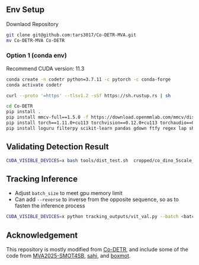 ## Env Setup

Downlaod Repository
```bash
git clone git@github.com:tars3017/Co-DETR-MVA.git
mv Co-DETR-MVA Co-DETR
```

### Option 1 (conda env)
Recommend CUDA version: 11.3

```bash
conda create -n codetr python=3.7.11 -c pytorch -c conda-forge
conda activate codetr
```

```bash
curl --proto '=https' --tlsv1.2 -sSf https://sh.rustup.rs | sh
```

```bash
cd Co-DETR
pip install .
pip install mmcv-full==1.5.0 -f https://download.openmmlab.com/mmcv/dist/cu113/torch1.11.0/index.html
pip install torch==1.11.0+cu113 torchvision==0.12.0+cu113 torchaudio==0.11.0+cu113 -f https://download.pytorch.org/whl/torch_stable.html
pip install loguru filterpy scikit-learn pandas gdown ftfy regex lap shapely pybboxes yapf==0.40.1
```

<!-- ### Option 2 (Docker)
```bash
bash docker/build.sh
```
## Training
```bash
CUDA_VISIBLE_DEVICES=x bash tools/dist_train.sh <path_to_config> <gpu_counts> <folder_to_save_result>
```
Example: 
```bash
CUDA_VISIBLE_DEVICES=0 bash tools/dist_train.sh vit/co_dino_5scale_vit_large_coco.py 1 vit
``` -->

## Validating Detection Result
```bash
CUDA_VISIBLE_DEVICES=x bash tools/dist_test.sh  cropped/co_dino_5scale_vit_large_coco.py cropped/epoch_1.pth 1 --eval bbox
```

## Tracking Inference
- Adjust `batch_size` to meet gpu memory limit
- Can add `--reverse` to inverse from the opposite sequence, so as to fasten the inference process
```bash
CUDA_VISIBLE_DEVICES=x python tracking_outputs/vit_val.py --batch <batch_size> [--reverse]
```

## Acknowledgement
This repository is mostly modified from [Co-DETR](https://github.com/Sense-X/Co-DETR.git), and include some of the code from [MVA2025-SMOT4SB](https://github.com/IIM-TTIJ/MVA2025-SMOT4SB), [sahi](https://github.com/obss/sahi), and [boxmot](https://github.com/mikel-brostrom/boxmot).